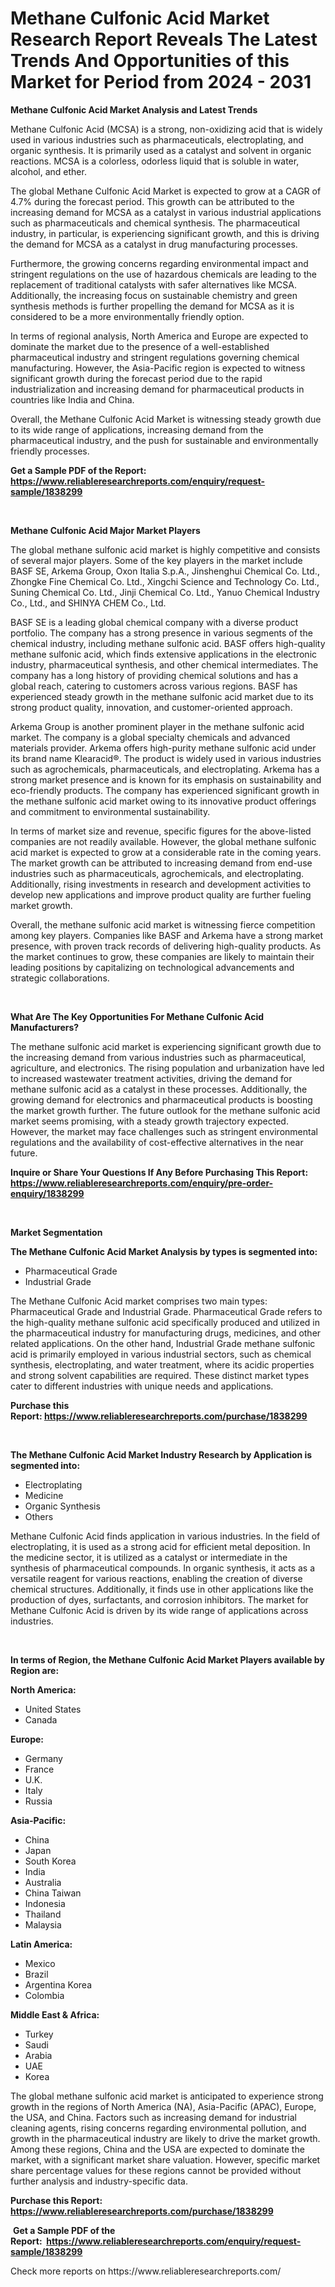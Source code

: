 <p><h1>Methane Culfonic Acid Market Research Report Reveals The Latest Trends And Opportunities of this Market for Period from 2024 - 2031</h1></p><p><strong>Methane Culfonic Acid Market Analysis and Latest Trends</strong></p>
<p><p>Methane Culfonic Acid (MCSA) is a strong, non-oxidizing acid that is widely used in various industries such as pharmaceuticals, electroplating, and organic synthesis. It is primarily used as a catalyst and solvent in organic reactions. MCSA is a colorless, odorless liquid that is soluble in water, alcohol, and ether.</p><p>The global Methane Culfonic Acid Market is expected to grow at a CAGR of 4.7% during the forecast period. This growth can be attributed to the increasing demand for MCSA as a catalyst in various industrial applications such as pharmaceuticals and chemical synthesis. The pharmaceutical industry, in particular, is experiencing significant growth, and this is driving the demand for MCSA as a catalyst in drug manufacturing processes.</p><p>Furthermore, the growing concerns regarding environmental impact and stringent regulations on the use of hazardous chemicals are leading to the replacement of traditional catalysts with safer alternatives like MCSA. Additionally, the increasing focus on sustainable chemistry and green synthesis methods is further propelling the demand for MCSA as it is considered to be a more environmentally friendly option.</p><p>In terms of regional analysis, North America and Europe are expected to dominate the market due to the presence of a well-established pharmaceutical industry and stringent regulations governing chemical manufacturing. However, the Asia-Pacific region is expected to witness significant growth during the forecast period due to the rapid industrialization and increasing demand for pharmaceutical products in countries like India and China.</p><p>Overall, the Methane Culfonic Acid Market is witnessing steady growth due to its wide range of applications, increasing demand from the pharmaceutical industry, and the push for sustainable and environmentally friendly processes.</p></p>
<p><strong>Get a Sample PDF of the Report:&nbsp; <a href="https://www.reliableresearchreports.com/enquiry/request-sample/1838299">https://www.reliableresearchreports.com/enquiry/request-sample/1838299</a></strong></p>
<p>&nbsp;</p>
<p><strong>Methane Culfonic Acid Major Market Players</strong></p>
<p><p>The global methane sulfonic acid market is highly competitive and consists of several major players. Some of the key players in the market include BASF SE, Arkema Group, Oxon Italia S.p.A., Jinshenghui Chemical Co. Ltd., Zhongke Fine Chemical Co. Ltd., Xingchi Science and Technology Co. Ltd., Suning Chemical Co. Ltd., Jinji Chemical Co. Ltd., Yanuo Chemical Industry Co., Ltd., and SHINYA CHEM Co., Ltd.</p><p>BASF SE is a leading global chemical company with a diverse product portfolio. The company has a strong presence in various segments of the chemical industry, including methane sulfonic acid. BASF offers high-quality methane sulfonic acid, which finds extensive applications in the electronic industry, pharmaceutical synthesis, and other chemical intermediates. The company has a long history of providing chemical solutions and has a global reach, catering to customers across various regions. BASF has experienced steady growth in the methane sulfonic acid market due to its strong product quality, innovation, and customer-oriented approach.</p><p>Arkema Group is another prominent player in the methane sulfonic acid market. The company is a global specialty chemicals and advanced materials provider. Arkema offers high-purity methane sulfonic acid under its brand name Klearacid®. The product is widely used in various industries such as agrochemicals, pharmaceuticals, and electroplating. Arkema has a strong market presence and is known for its emphasis on sustainability and eco-friendly products. The company has experienced significant growth in the methane sulfonic acid market owing to its innovative product offerings and commitment to environmental sustainability.</p><p>In terms of market size and revenue, specific figures for the above-listed companies are not readily available. However, the global methane sulfonic acid market is expected to grow at a considerable rate in the coming years. The market growth can be attributed to increasing demand from end-use industries such as pharmaceuticals, agrochemicals, and electroplating. Additionally, rising investments in research and development activities to develop new applications and improve product quality are further fueling market growth.</p><p>Overall, the methane sulfonic acid market is witnessing fierce competition among key players. Companies like BASF and Arkema have a strong market presence, with proven track records of delivering high-quality products. As the market continues to grow, these companies are likely to maintain their leading positions by capitalizing on technological advancements and strategic collaborations.</p></p>
<p>&nbsp;</p>
<p><strong>What Are The Key Opportunities For Methane Culfonic Acid Manufacturers?</strong></p>
<p><p>The methane sulfonic acid market is experiencing significant growth due to the increasing demand from various industries such as pharmaceutical, agriculture, and electronics. The rising population and urbanization have led to increased wastewater treatment activities, driving the demand for methane sulfonic acid as a catalyst in these processes. Additionally, the growing demand for electronics and pharmaceutical products is boosting the market growth further. The future outlook for the methane sulfonic acid market seems promising, with a steady growth trajectory expected. However, the market may face challenges such as stringent environmental regulations and the availability of cost-effective alternatives in the near future.</p></p>
<p><strong>Inquire or Share Your Questions If Any Before Purchasing This Report: <a href="https://www.reliableresearchreports.com/enquiry/pre-order-enquiry/1838299">https://www.reliableresearchreports.com/enquiry/pre-order-enquiry/1838299</a></strong></p>
<p>&nbsp;</p>
<p><strong>Market Segmentation</strong></p>
<p><strong>The Methane Culfonic Acid Market Analysis by types is segmented into:</strong></p>
<p><ul><li>Pharmaceutical Grade</li><li>Industrial Grade</li></ul></p>
<p><p>The Methane Culfonic Acid market comprises two main types: Pharmaceutical Grade and Industrial Grade. Pharmaceutical Grade refers to the high-quality methane sulfonic acid specifically produced and utilized in the pharmaceutical industry for manufacturing drugs, medicines, and other related applications. On the other hand, Industrial Grade methane sulfonic acid is primarily employed in various industrial sectors, such as chemical synthesis, electroplating, and water treatment, where its acidic properties and strong solvent capabilities are required. These distinct market types cater to different industries with unique needs and applications.</p></p>
<p><strong>Purchase this Report:&nbsp;<a href="https://www.reliableresearchreports.com/purchase/1838299">https://www.reliableresearchreports.com/purchase/1838299</a></strong></p>
<p>&nbsp;</p>
<p><strong>The Methane Culfonic Acid Market Industry Research by Application is segmented into:</strong></p>
<p><ul><li>Electroplating</li><li>Medicine</li><li>Organic Synthesis</li><li>Others</li></ul></p>
<p><p>Methane Culfonic Acid finds application in various industries. In the field of electroplating, it is used as a strong acid for efficient metal deposition. In the medicine sector, it is utilized as a catalyst or intermediate in the synthesis of pharmaceutical compounds. In organic synthesis, it acts as a versatile reagent for various reactions, enabling the creation of diverse chemical structures. Additionally, it finds use in other applications like the production of dyes, surfactants, and corrosion inhibitors. The market for Methane Culfonic Acid is driven by its wide range of applications across industries.</p></p>
<p>&nbsp;</p>
<p><strong>In terms of Region, the Methane Culfonic Acid Market Players available by Region are:</strong></p>
<p>
    <p> <strong> North America: </strong>
        <ul>
            <li>United States</li>
            <li>Canada</li>
        </ul>
        </p> 
    <p> <strong> Europe: </strong>
        <ul>
            <li>Germany</li>
            <li>France</li>
            <li>U.K.</li>
            <li>Italy</li>
            <li>Russia</li>
        </ul>
        </p> 
    <p> <strong> Asia-Pacific: </strong>
        <ul>
            <li>China</li>
            <li>Japan</li>
            <li>South Korea</li>
            <li>India</li>
            <li>Australia</li>
            <li>China Taiwan</li>
            <li>Indonesia</li>
            <li>Thailand</li>
            <li>Malaysia</li>
        </ul>
        </p> 
    <p> <strong> Latin America: </strong>
        <ul>
            <li>Mexico</li>
            <li>Brazil</li>
            <li>Argentina Korea</li>
            <li>Colombia</li>
        </ul>
        </p> 
    <p> <strong> Middle East & Africa: </strong>
        <ul>
            <li>Turkey</li>
            <li>Saudi</li>
            <li>Arabia</li>
            <li>UAE</li>
            <li>Korea</li>
        </ul>
    </p>
    </p>
<p><p>The global methane sulfonic acid market is anticipated to experience strong growth in the regions of North America (NA), Asia-Pacific (APAC), Europe, the USA, and China. Factors such as increasing demand for industrial cleaning agents, rising concerns regarding environmental pollution, and growth in the pharmaceutical industry are likely to drive the market growth. Among these regions, China and the USA are expected to dominate the market, with a significant market share valuation. However, specific market share percentage values for these regions cannot be provided without further analysis and industry-specific data.</p></p>
<p><strong>Purchase this Report: <a href="https://www.reliableresearchreports.com/purchase/1838299">https://www.reliableresearchreports.com/purchase/1838299</a></strong></p>
<p>&nbsp;<strong>Get a Sample PDF of the Report:&nbsp;&nbsp;<a href="https://www.reliableresearchreports.com/enquiry/request-sample/1838299">https://www.reliableresearchreports.com/enquiry/request-sample/1838299</a></strong></p>
<p><strong></strong></p>
<p>Check more reports on https://www.reliableresearchreports.com/</p>
